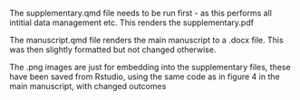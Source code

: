 The supplementary.qmd file needs to be run first - as this performs all intitial data management etc. This renders the supplementary.pdf

The manuscript.qmd file renders the main manuscript to a .docx file. This was then slightly formatted but not changed otherwise.

The .png images are just for embedding into the supplementary files, these have been saved from Rstudio, using the same code as in figure 4 in the main manuscript, with changed outcomes
